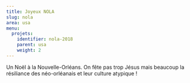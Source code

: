 ```yaml
---
title: Joyeux NOLA
slug: nola
area: usa
menu:
  projets:
    identifier: nola-2018
    parent: usa
    weight: 2
---
```


Un Noël à la Nouvelle-Orléans. On fête pas trop Jésus mais beaucoup la résiliance des néo-orléanais et leur culture atypique !